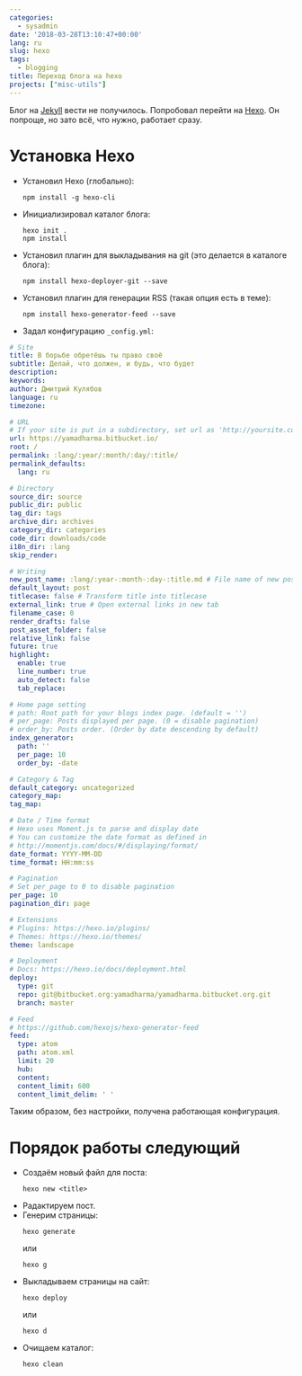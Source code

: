 ```yaml
---
categories:
  - sysadmin
date: '2018-03-28T13:10:47+00:00'
lang: ru
slug: hexo
tags:
  - blogging
title: Переход блога на hexo
projects: ["misc-utils"]
---
```



Блог на [Jekyll](https://jekyllrb.com/) вести не получилось. Попробовал перейти на [Hexo](https://hexo.io). Он
попроще, но зато всё, что нужно, работает сразу.

<!--more-->

# Установка Hexo ##

* Установил Hexo (глобально):
  ```
  npm install -g hexo-cli
  ```

* Инициализировал каталог блога:
  ```
  hexo init .
  npm install
  ```

* Установил плагин для выкладывания на git (это делается в каталоге блога):
  ```
  npm install hexo-deployer-git --save
  ```

* Установил плагин для генерации RSS (такая опция есть в теме):
  ```
  npm install hexo-generator-feed --save
  ```

* Задал конфигурацию `_config.yml`:

```yaml
# Site
title: В борьбе обретёшь ты право своё
subtitle: Делай, что должен, и будь, что будет
description:
keywords:
author: Дмитрий Кулябов
language: ru
timezone:

# URL
# If your site is put in a subdirectory, set url as 'http://yoursite.com/child' and root as '/child/'
url: https://yamadharma.bitbucket.io/
root: /
permalink: :lang/:year/:month/:day/:title/
permalink_defaults:
  lang: ru

# Directory
source_dir: source
public_dir: public
tag_dir: tags
archive_dir: archives
category_dir: categories
code_dir: downloads/code
i18n_dir: :lang
skip_render:

# Writing
new_post_name: :lang/:year-:month-:day-:title.md # File name of new posts
default_layout: post
titlecase: false # Transform title into titlecase
external_link: true # Open external links in new tab
filename_case: 0
render_drafts: false
post_asset_folder: false
relative_link: false
future: true
highlight:
  enable: true
  line_number: true
  auto_detect: false
  tab_replace:

# Home page setting
# path: Root path for your blogs index page. (default = '')
# per_page: Posts displayed per page. (0 = disable pagination)
# order_by: Posts order. (Order by date descending by default)
index_generator:
  path: ''
  per_page: 10
  order_by: -date

# Category & Tag
default_category: uncategorized
category_map:
tag_map:

# Date / Time format
# Hexo uses Moment.js to parse and display date
# You can customize the date format as defined in
# http://momentjs.com/docs/#/displaying/format/
date_format: YYYY-MM-DD
time_format: HH:mm:ss

# Pagination
# Set per_page to 0 to disable pagination
per_page: 10
pagination_dir: page

# Extensions
# Plugins: https://hexo.io/plugins/
# Themes: https://hexo.io/themes/
theme: landscape

# Deployment
# Docs: https://hexo.io/docs/deployment.html
deploy:
  type: git
  repo: git@bitbucket.org:yamadharma/yamadharma.bitbucket.org.git
  branch: master

# Feed
# https://github.com/hexojs/hexo-generator-feed
feed:
  type: atom
  path: atom.xml
  limit: 20
  hub:
  content:
  content_limit: 600
  content_limit_delim: ' '
```

Таким образом, без настройки, получена работающая конфигурация.

# Порядок работы следующий ##

* Создаём новый файл для поста:
  ```
  hexo new <title>
  ```
* Радактируем пост.
* Генерим страницы:
  ```
  hexo generate
  ```
  или
  ```
  hexo g
  ```
* Выкладываем страницы на сайт:
  ```
  hexo deploy
  ```
  или
  ```
  hexo d
  ```
* Очищаем каталог:
  ```
  hexo clean
  ```


